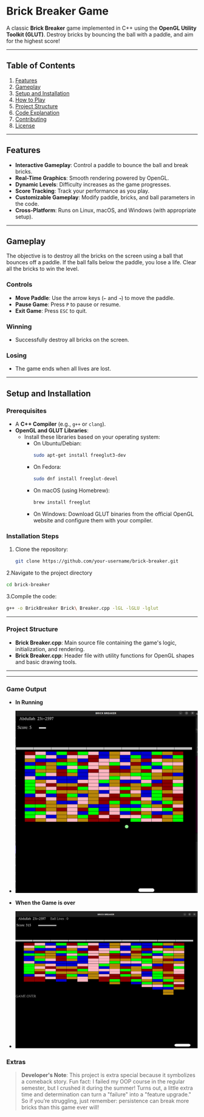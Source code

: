 # Brick Breaker Game

A classic **Brick Breaker** game implemented in C++ using the **OpenGL Utility Toolkit (GLUT)**. Destroy bricks by bouncing the ball with a paddle, and aim for the highest score!

---

## Table of Contents
1. [Features](#features)
2. [Gameplay](#gameplay)
3. [Setup and Installation](#setup-and-installation)
4. [How to Play](#how-to-play)
5. [Project Structure](#project-structure)
6. [Code Explanation](#code-explanation)
7. [Contributing](#contributing)
8. [License](#license)

---

## Features
- **Interactive Gameplay**: Control a paddle to bounce the ball and break bricks.
- **Real-Time Graphics**: Smooth rendering powered by OpenGL.
- **Dynamic Levels**: Difficulty increases as the game progresses.
- **Score Tracking**: Track your performance as you play.
- **Customizable Gameplay**: Modify paddle, bricks, and ball parameters in the code.
- **Cross-Platform**: Runs on Linux, macOS, and Windows (with appropriate setup).

---

## Gameplay
The objective is to destroy all the bricks on the screen using a ball that bounces off a paddle. If the ball falls below the paddle, you lose a life. Clear all the bricks to win the level.

### Controls
- **Move Paddle**: Use the arrow keys (`←` and `→`) to move the paddle.
- **Pause Game**: Press `P` to pause or resume.
- **Exit Game**: Press `ESC` to quit.

### Winning
- Successfully destroy all bricks on the screen.

### Losing
- The game ends when all lives are lost.

---

## Setup and Installation
### Prerequisites
- A **C++ Compiler** (e.g., `g++` or `clang`).
- **OpenGL and GLUT Libraries**:
  - Install these libraries based on your operating system:
    - On Ubuntu/Debian:
      ```bash
      sudo apt-get install freeglut3-dev
      ```
    - On Fedora:
      ```bash
      sudo dnf install freeglut-devel
      ```
    - On macOS (using Homebrew):
      ```bash
      brew install freeglut
      ```
    - On Windows: Download GLUT binaries from the official OpenGL website and configure them with your compiler.

### Installation Steps
1. Clone the repository:
   ```bash
   git clone https://github.com/your-username/brick-breaker.git
2.Navigate to the project directory 
   ``` bash
   cd brick-breaker
   ```
3.Compile the code:
   ```bash
   g++ -o BrickBreaker Brick\ Breaker.cpp -lGL -lGLU -lglut
   ```
---
### Project Structure
- **Brick Breaker.cpp**: Main source file containing the game's logic, initialization, and rendering.
- **Brick Breaker.cpp**: Header file with utility functions for OpenGL shapes and basic drawing tools.

---

---
### Game Output
- **In Running**
- ![Program Output](output2.png)

- **When the Game is over**
- ![Program Output](output.png)



### Extras 
> **Developer's Note**: This project is extra special because it symbolizes a comeback story. Fun fact: I failed my OOP course in the regular semester, but I crushed it during the summer! Turns out, a little extra time and determination can turn a "failure" into a "feature upgrade." So if you’re struggling, just remember: persistence can break more bricks than this game ever will!














